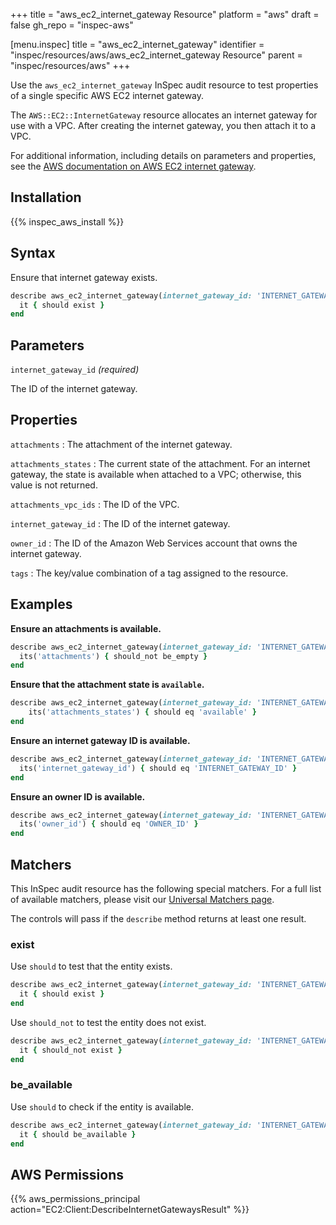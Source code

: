 +++
title = "aws_ec2_internet_gateway Resource"
platform = "aws"
draft = false
gh_repo = "inspec-aws"

[menu.inspec]
title = "aws_ec2_internet_gateway"
identifier = "inspec/resources/aws/aws_ec2_internet_gateway Resource"
parent = "inspec/resources/aws"
+++

Use the `aws_ec2_internet_gateway` InSpec audit resource to test properties of a single specific AWS EC2 internet gateway.

The `AWS::EC2::InternetGateway` resource allocates an internet gateway for use with a VPC. After creating the internet gateway, you then attach it to a VPC.

For additional information, including details on parameters and properties, see the [AWS documentation on AWS EC2 internet gateway](https://docs.aws.amazon.com/AWSCloudFormation/latest/UserGuide/aws-resource-ec2-internetgateway.html).

## Installation

{{% inspec_aws_install %}}

## Syntax

Ensure that internet gateway exists.

```ruby
describe aws_ec2_internet_gateway(internet_gateway_id: 'INTERNET_GATEWAY_ID') do
  it { should exist }
end
```

## Parameters

`internet_gateway_id` _(required)_

The ID of the internet gateway.

## Properties

`attachments`
: The attachment of the internet gateway.

`attachments_states`
: The current state of the attachment. For an internet gateway, the state is available when attached to a VPC; otherwise, this value is not returned.

`attachments_vpc_ids`
: The ID of the VPC.

`internet_gateway_id`
: The ID of the internet gateway.

`owner_id`
: The ID of the Amazon Web Services account that owns the internet gateway.

`tags`
: The key/value combination of a tag assigned to the resource.

## Examples

**Ensure an attachments is available.**

```ruby
describe aws_ec2_internet_gateway(internet_gateway_id: 'INTERNET_GATEWAY_ID') do
  its('attachments') { should_not be_empty }
end
```

**Ensure that the attachment state is `available`.**

```ruby
describe aws_ec2_internet_gateway(internet_gateway_id: 'INTERNET_GATEWAY_ID') do
    its('attachments_states') { should eq 'available' }
end
```

**Ensure an internet gateway ID is available.**

```ruby
describe aws_ec2_internet_gateway(internet_gateway_id: 'INTERNET_GATEWAY_ID') do
  its('internet_gateway_id') { should eq 'INTERNET_GATEWAY_ID' }
end
```

**Ensure an owner ID is available.**

```ruby
describe aws_ec2_internet_gateway(internet_gateway_id: 'INTERNET_GATEWAY_ID') do
  its('owner_id') { should eq 'OWNER_ID' }
end
```

## Matchers

This InSpec audit resource has the following special matchers. For a full list of available matchers, please visit our [Universal Matchers page](https://www.inspec.io/docs/reference/matchers/).

The controls will pass if the `describe` method returns at least one result.

### exist

Use `should` to test that the entity exists.

```ruby
describe aws_ec2_internet_gateway(internet_gateway_id: 'INTERNET_GATEWAY_ID') do
  it { should exist }
end
```

Use `should_not` to test the entity does not exist.

```ruby
describe aws_ec2_internet_gateway(internet_gateway_id: 'INTERNET_GATEWAY_ID') do
  it { should_not exist }
end
```

### be_available

Use `should` to check if the entity is available.

```ruby
describe aws_ec2_internet_gateway(internet_gateway_id: 'INTERNET_GATEWAY_ID') do
  it { should be_available }
end
```

## AWS Permissions

{{% aws_permissions_principal action="EC2:Client:DescribeInternetGatewaysResult" %}}

